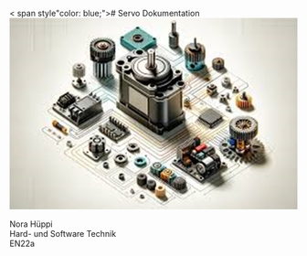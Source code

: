 < span style"color: blue;"># Servo Dokumentation</span>
![Servos](image-1.png)

Nora Hüppi  
Hard- und Software Technik  
EN22a